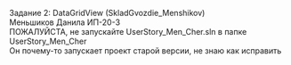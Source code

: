 Задание 2: DataGridView (SkladGvozdie_Menshikov)
<br> Меньшиков Данила ИП-20-3 <br>
ПОЖАЛУЙСТА, не запускайте UserStory_Men_Cher.sln в папке UserStory_Men_Cher<br>
Он почему-то запускает проект старой версии, не знаю как исправить

